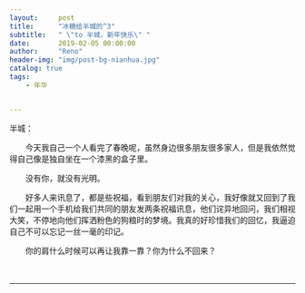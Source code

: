 ```yaml
---
layout:     post
title:      "冰糖给半城的^3"
subtitle:   " \"to 半城，新年快乐\" "
date:       2019-02-05 00:00:00
author:     "Reno"
header-img: "img/post-bg-nianhua.jpg"
catalog: true
tags:
    - 年华


---
```


半城：

　　今天我自己一个人看完了春晚呢，虽然身边很多朋友很多家人，但是我依然觉得自己像是独自坐在一个漆黑的盒子里。

　　没有你，就没有光明。

　　好多人来讯息了，都是些祝福，看到朋友们对我的关心，我好像就又回到了我们一起用一个手机给我们共同的朋友发两条祝福讯息，他们诧异地回问，我们相视大笑，不停地向他们挥洒粉色的狗粮时的梦境。我真的好珍惜我们的回忆，我逼迫自己不可以忘记一丝一毫的印记。

　　你的肩什么时候可以再让我靠一靠？你为什么不回来？

　

------

